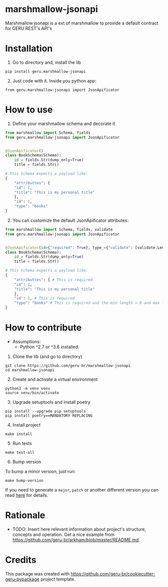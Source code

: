 marshmallow-jsonapi
===================

Marshmallow jsonapi is a ext of marshmallow to provide a default contract for GERU REST's API's


Installation
============

1. Go to directory and, install the lib

```
pip install geru.marshmallow-jsonapi
```

2. Just code with it. Inside you python app:

```
from geru.marshmallow-jsonapi import JsonApificator
```

How to use
=================

1. Define your marshmallow schema and decorate it

```python
from marshmallow import Schema, fields
from geru.marshmallow-jsonapi import JsonApificator 


@JsonApificator()
class BookSchema(Schema):
    id = fields.Str(dump_only=True)
    title = fields.Str()

# This Schema expects a payload like:
{
    "attributtes": {
    "id": 1,
    "title": "This is my personal title"
    },
    "id": 1,
    "type": "books"
}

```

2. You can customize the default JsonApificator attributes:

```python
from marshmallow import Schema, fields, validate
from geru.marshmallow-jsonapi import JsonApificator 


@JsonApificator(id={"required": True}, type_={"validate": [validate.Length(min=8, max=200)]}, attributes={"required": True})
class BookSchema(Schema):
    id = fields.Str(dump_only=True)
    title = fields.Str()

# This Schema expects a payload like:
{
    "attributtes": { # This is required
    "id": 1,
    "title": "This is my personal title"
    },
    "id": 1, # This is required
    "type": "books" # This is required and the min length > 8 and max length < 200
}
```


How to contribute
=================

* Assumptions:
  * Python ^2.7 or ^3.6 installed.

1. Clone the lib (and go to directory)

```
git clone https://github.com/geru-br/marshmallow-jsonapi
cd marshmallow-jsonapi
```

2. Create and activate a virtual environment

```
python3 -m venv venv
source venv/bin/activate
```

3. Upgrade setuptools and install poetry

```
pip install --upgrade pip setuptools
pip install poetry==MANDATORY REPLACING
```

4. Install project

```
make install
```

5. Run tests

```
make test-all
```

6. Bump version

To bump a minor version, just run:

```
make bump-version
```

If you need to generate a `major`, `patch` or another different version you can read [here](https://poetry.eustace.io/docs/cli/#version) for details.


Rationale
=========

* TODO: Insert here relevant information about project's structure, concepts and operation. Get a nice example from https://github.com/geru-br/arkham/blob/master/README.md.


Credits
=======

This package was created with https://github.com/geru-br/cookiecutter-geru-pypackage project template.
